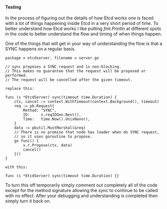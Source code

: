
#### Testing

In the process of figuring out the details of how Etcd works one is faced
with a lot of things happening inside Etcd in a very short period of time.
To better understand how Etcd works I like putting *fmt.Println* at different
spots in the code to better understand the flow and timing of when things
happen.

One of the things that will get in your way of understanding the flow is
that a SYNC happens on a regular basis.

```
package = etcdserver, filename = server.go

// sync proposes a SYNC request and is non-blocking.
// This makes no guarantee that the request will be proposed or performed.
// The request will be cancelled after the given timeout.

replace this:

func (s *EtcdServer) sync(timeout time.Duration) {
	ctx, cancel := context.WithTimeout(context.Background(), timeout)
	req := pb.Request{
		Method: "SYNC",
		ID:     s.reqIDGen.Next(),
		Time:   time.Now().UnixNano(),
	}
	data := pbutil.MustMarshal(&req)
	// There is no promise that node has leader when do SYNC request,
	// so it uses goroutine to propose.
	go func() {
		s.r.Propose(ctx, data)
		cancel()
	}()
}

with this:

func (s *EtcdServer) sync(timeout time.Duration) {}

```

To turn this off temporarily simply comment out completely all of the code
except for the method signature allowing the sync to continue to be called
with no effect.  After your debugging and understanding is completed then
simply turn it back on.
